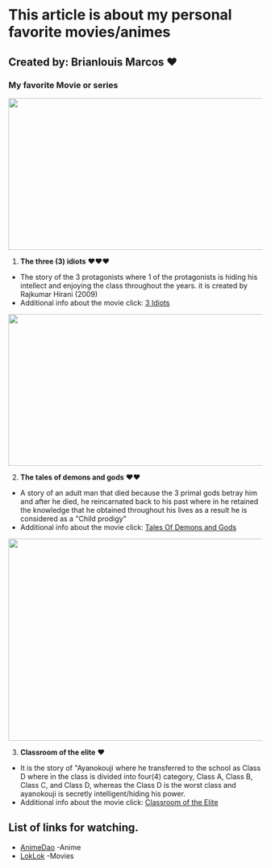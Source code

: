 
# This article is about my personal favorite movies/animes 
## Created by: Brianlouis Marcos ❤ 

### My favorite Movie or series
<img src = "https://user-images.githubusercontent.com/103444203/205903559-1f1e9364-11a0-4527-bc5d-59beebe583f1.jpg" width = "600" height = "300">

1. **The three (3) idiots** ❤️❤️❤️
- The story of the 3 protagonists where 1 of the protagonists is hiding his intellect and enjoying the class throughout the years. it is created by Rajkumar Hirani (2009)
- Additional info about the movie click: [3 Idiots](https://simple.wikipedia.org/wiki/3_Idiots)

<img src = "https://user-images.githubusercontent.com/103444203/205904390-862a7ca4-6fb4-4187-be17-0890fa8ef84c.jpg" width = "600" height = "300">

2. **The tales of demons and gods** ❤️❤️
- A story of an adult man that died because the 3 primal gods betray him and after he died, he reincarnated back to his past where in he retained the knowledge that he obtained throughout his lives as a result he is considered as a "Child prodigy"
- Additional info about the movie click: [Tales Of Demons and Gods](https://thetvdb.com/series/tales-of-demons-and-gods#:~:text=Killed%20by%20a%20Sage%20Emperor,and%20those%20of%20his%20beloved%20.)

<img src = "https://user-images.githubusercontent.com/103444203/205905281-55b98a85-7b54-4384-8ed3-33e91dc684d0.jpg" width = "600" height = "400">

3. **Classroom of the elite** ❤️
- It is the story of "Ayanokouji where he transferred to the school as Class D where in the class is divided into four(4) category, Class A, Class B, Class C, and Class D, whereas the Class D is the worst class and ayanokouji is secretly intelligent/hiding his power.
- Additional info about the movie click: [Classroom of the Elite](https://en.wikipedia.org/wiki/Classroom_of_the_Elite)

## List of links for watching.
- [AnimeDao](https://animedao.to/) -Anime
- [LokLok](https://loklok.com/) -Movies



